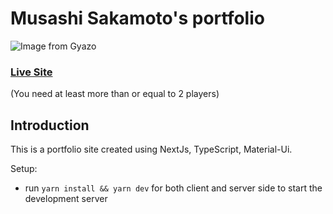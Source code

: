 # Musashi Sakamoto's portfolio
![Image from Gyazo](https://i.gyazo.com/70e47612132a043d29823801ec7700f2.png)
### [Live Site](https://frosty-wozniak-9e9679.netlify.app)
(You need at least more than or equal to 2 players)

## Introduction
This is a portfolio site created using NextJs, TypeScript, Material-Ui.

Setup:
- run ```yarn install && yarn dev``` for both client and server side to start the development server